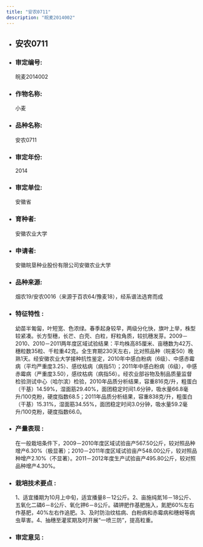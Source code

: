 ```yaml
---
title: "安农0711"
description: "皖麦2014002"
---
```

* ## 安农0711
* ###  审定编号:  
   皖麦2014002

*  ### 作物名称:  
   小麦

*   ###  品种名称: 
    安农0711

*   ### 审定年份: 
    2014

*   ### 审定单位:  
    安徽省

*   ### 育种者:  
    安徽农业大学

*   ### 申请者:  
    安徽皖垦种业股份有限公司安徽农业大学

*   ### 品种来源:  
    烟农19/安农0016（来源于百农64/豫麦18），经系谱法选育而成


*   ### 特征特性 : 
    幼苗半匍匐，叶短宽、色浓绿。春季起身较早，两级分化快，旗叶上举，株型较紧凑。长方型穗，长芒、白壳、白粒，籽粒角质，较抗穗发芽。2009－2010、2010－2011两年度区域试验结果：平均株高85厘米、亩穗数为42万、穗粒数35粒、千粒重42克。全生育期230天左右，比对照品种（皖麦50）晚熟1天。经安徽农业大学接种抗性鉴定，2010年中感白粉病（6级）、中感赤霉病（平均严重度3.25）、感纹枯病（病指51）；2011年中感白粉病（6级），中感赤霉病（严重度3.50），感纹枯病（病指56）。经农业部谷物及制品质量监督检验测试中心（哈尔滨）检验，2010年品质分析结果，容重816克/升，粗蛋白（干基）14.59%，湿面筋29.40%，面团稳定时间1.6分钟，吸水量66.8毫升/100克粉，硬度指数68.5；2011年品质分析结果，容重838克/升，粗蛋白（干基）15.31%，湿面筋34.55%，面团稳定时间3.0分钟，吸水量59.2毫升/100克粉，硬度指数66.0。


*   ### 产量表现 : 
    在一般栽培条件下，2009－2010年度区域试验亩产567.50公斤，较对照品种增产6.30%（极显著）；2010－2011年度区域试验亩产548.00公斤，较对照品种增产2.10%（不显著）。2011－2012年度生产试验亩产495.80公斤，较对照品种增产4.30%。


*   ### 栽培技术要点 : 
    1、适宜播期为10月上中旬，适宜播量8－12公斤。2、亩施纯氮16－18公斤、五氧化二磷6－8公斤、氧化钾6－8公斤。磷钾肥作基肥施入，氮肥60%左右作基肥，40%左右作追肥。3、及时防治纹枯病、白粉病和赤霉病和穗蚜等病虫草害。4、抽穗至灌浆期及时开展“一喷三防”，提高粒重。


*   ### 审定意见 : 
    
